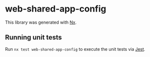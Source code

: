 # web-shared-app-config

This library was generated with [Nx](https://nx.dev).

## Running unit tests

Run `nx test web-shared-app-config` to execute the unit tests via [Jest](https://jestjs.io).
